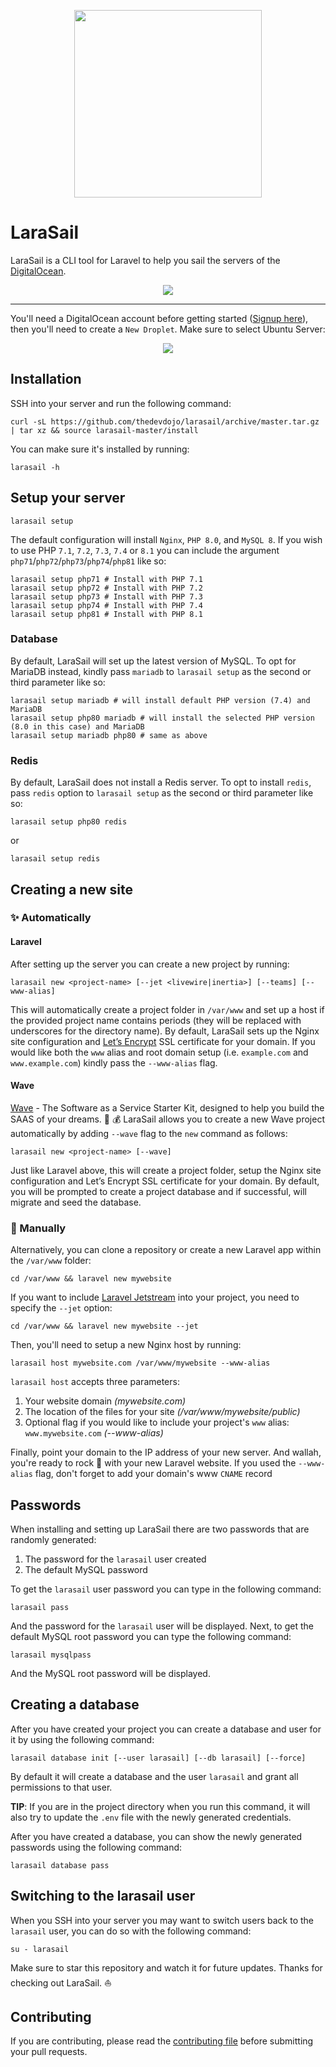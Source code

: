 <p align="center"><img src="https://s3.amazonaws.com/larasail/logo.svg" width="300"></p>

# LaraSail

LaraSail is a CLI tool for Laravel to help you sail the servers of the [DigitalOcean](https://www.digitalocean.com/).

<p align="center"><img src="https://s3.amazonaws.com/larasail/larasail-command.png"></p>

---

You'll need a DigitalOcean account before getting started ([Signup here](https://m.do.co/c/6e2fb7e2925f)), then you'll need to create a `New Droplet`. Make sure to select Ubuntu Server:

<p align="center"><img src="https://s3.amazonaws.com/larasail/ubuntu-server.png"></p>

## Installation

SSH into your server and run the following command:

```
curl -sL https://github.com/thedevdojo/larasail/archive/master.tar.gz | tar xz && source larasail-master/install
```

You can make sure it's installed by running:

```
larasail -h
```

## Setup your server

```
larasail setup
```

The default configuration will install `Nginx`, `PHP 8.0`, and `MySQL 8`. If you wish to use PHP `7.1`, `7.2`, `7.3`, `7.4` or `8.1` you can include the argument `php71`/`php72`/`php73`/`php74`/`php81` like so:

```
larasail setup php71 # Install with PHP 7.1
larasail setup php72 # Install with PHP 7.2
larasail setup php73 # Install with PHP 7.3
larasail setup php74 # Install with PHP 7.4
larasail setup php81 # Install with PHP 8.1
```

### Database

By default, LaraSail will set up the latest version of MySQL. To opt for MariaDB instead, kindly pass `mariadb` to `larasail setup` as the second or third parameter like so:

```
larasail setup mariadb # will install default PHP version (7.4) and MariaDB
larasail setup php80 mariadb # will install the selected PHP version (8.0 in this case) and MariaDB
larasail setup mariadb php80 # same as above

```

### Redis
By default, LaraSail does not install a Redis server. To opt to install `redis`, pass `redis` option to `larasail setup` as the second or third parameter like so:

```shell
larasail setup php80 redis
```

or

```shell
larasail setup redis
```

## Creating a new site

### :sparkles: Automatically

#### Laravel

After setting up the server you can create a new project by running:

```
larasail new <project-name> [--jet <livewire|inertia>] [--teams] [--www-alias]
```

This will automatically create a project folder in `/var/www` and set up a host if the provided project name contains periods (they will be replaced with underscores for the directory name). By default, LaraSail sets up the Nginx site configuration and [Let’s Encrypt](https://letsencrypt.org/) SSL certificate for your domain. If you would like both the `www` alias and root domain setup (i.e. `example.com` and `www.example.com`) kindly pass the `--www-alias` flag.

#### Wave

[Wave](https://github.com/thedevdojo/wave) - The Software as a Service Starter Kit, designed to help you build the SAAS of your dreams. :rocket: :moneybag:
LaraSail allows you to create a new Wave project automatically by adding `--wave` flag to the `new` command as follows:

```
larasail new <project-name> [--wave]
```

Just like Laravel above, this will create a project folder, setup the Nginx site configuration and Let’s Encrypt SSL certificate for your domain. By default, you will be prompted to create a project database and if successful, will migrate and seed the database.

### :construction: Manually

Alternatively, you can clone a repository or create a new Laravel app within the `/var/www` folder:

```
cd /var/www && laravel new mywebsite
```

If you want to include [Laravel Jetstream](https://jetstream.laravel.com/) into your project, you need to specify the `--jet` option:

```
cd /var/www && laravel new mywebsite --jet
```

Then, you'll need to setup a new Nginx host by running:

```
larasail host mywebsite.com /var/www/mywebsite --www-alias
```

`larasail host` accepts three parameters:

1. Your website domain *(mywebsite.com)*
2. The location of the files for your site *(/var/www/mywebsite/public)*
3. Optional flag if you would like to include your project's `www` alias: `www.mywebsite.com` *(--www-alias)*

Finally, point your domain to the IP address of your new server. And wallah, you're ready to rock 🤘 with your new Laravel website. If you used the `--www-alias` flag, don't forget to add your domain's www `CNAME` record

## Passwords

When installing and setting up LaraSail there are two passwords that are randomly generated:

1. The password for the `larasail` user created
2. The default MySQL password

To get the `larasail` user password you can type in the following command:

```
larasail pass
```

And the password for the `larasail` user will be displayed. Next, to get the default MySQL root password you can type the following command:

```
larasail mysqlpass
```

And the MySQL root password will be displayed.

## Creating a database

After you have created your project you can create a database and user for it by using the following command:

```
larasail database init [--user larasail] [--db larasail] [--force]
```

By default it will create a database and the user `larasail` and grant all permissions to that user.

**TIP**: If you are in the project directory when you run this command, it will also try to update the `.env` file
with the newly generated credentials.

After you have created a database, you can show the newly generated passwords using the following command:

```
larasail database pass
```

## Switching to the larasail user

When you SSH into your server you may want to switch users back to the `larasail` user, you can do so with the following command:

```
su - larasail
```

Make sure to star this repository and watch it for future updates. Thanks for checking out LaraSail. ⛵

## Contributing

If you are contributing, please read the [contributing file](CONTRIBUTING.md) before submitting your pull requests.
